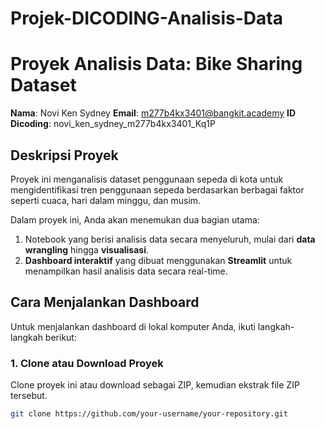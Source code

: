 # Projek-DICODING-Analisis-Data
# Proyek Analisis Data: Bike Sharing Dataset

**Nama**: Novi Ken Sydney
**Email**: m277b4kx3401@bangkit.academy 
**ID Dicoding**: novi_ken_sydney_m277b4kx3401_Kq1P

## Deskripsi Proyek
Proyek ini menganalisis dataset penggunaan sepeda di kota untuk mengidentifikasi tren penggunaan sepeda berdasarkan berbagai faktor seperti cuaca, hari dalam minggu, dan musim.

Dalam proyek ini, Anda akan menemukan dua bagian utama:
1. Notebook yang berisi analisis data secara menyeluruh, mulai dari **data wrangling** hingga **visualisasi**.
2. **Dashboard interaktif** yang dibuat menggunakan **Streamlit** untuk menampilkan hasil analisis data secara real-time.

## Cara Menjalankan Dashboard
Untuk menjalankan dashboard di lokal komputer Anda, ikuti langkah-langkah berikut:

### 1. Clone atau Download Proyek
Clone proyek ini atau download sebagai ZIP, kemudian ekstrak file ZIP tersebut.

```bash
git clone https://github.com/your-username/your-repository.git
